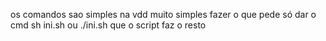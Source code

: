 os comandos sao simples na vdd muito simples 
fazer o que pede só dar o cmd
sh ini.sh
ou ./ini.sh que o script faz o resto 
